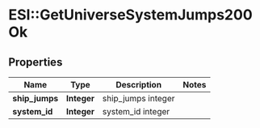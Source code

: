 # ESI::GetUniverseSystemJumps200Ok

## Properties
Name | Type | Description | Notes
------------ | ------------- | ------------- | -------------
**ship_jumps** | **Integer** | ship_jumps integer | 
**system_id** | **Integer** | system_id integer | 


